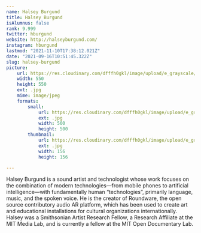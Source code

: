 ```yaml
---
name: Halsey Burgund
title: Halsey Burgund
isAlumnus: false
rank: 9.999
twitter: hburgund
website: http://halseyburgund.com/
instagram: hburgund
lastmod: "2021-11-10T17:38:12.021Z"
date: "2021-09-16T10:51:45.322Z"
slug: halsey-burgund
picture:
    url: https://res.cloudinary.com/dfffh0gkl/image/upload/e_grayscale/v1636565880/halsey_1e8d48d907.jpg
    width: 550
    height: 550
    ext: .jpg
    mime: image/jpeg
    formats:
        small:
            url: https://res.cloudinary.com/dfffh0gkl/image/upload/e_grayscale/v1636565881/small_halsey_1e8d48d907.jpg
            ext: .jpg
            width: 500
            height: 500
        thumbnail:
            url: https://res.cloudinary.com/dfffh0gkl/image/upload/e_grayscale/v1636565881/thumbnail_halsey_1e8d48d907.jpg
            ext: .jpg
            width: 156
            height: 156

---
```

Halsey Burgund is a sound artist and technologist whose work focuses on the combination of modern technologies—from mobile phones to artificial intelligence—with fundamentally human “technologies”, primarily language, music, and the spoken voice. He is the creator of Roundware, the open source contributory audio AR platform, which has been used to create art and educational installations for cultural organizations internationally. Halsey was a Smithsonian Artist Research Fellow, a Research Affiliate at the MIT Media Lab, and is currently a fellow at the MIT Open Documentary Lab.